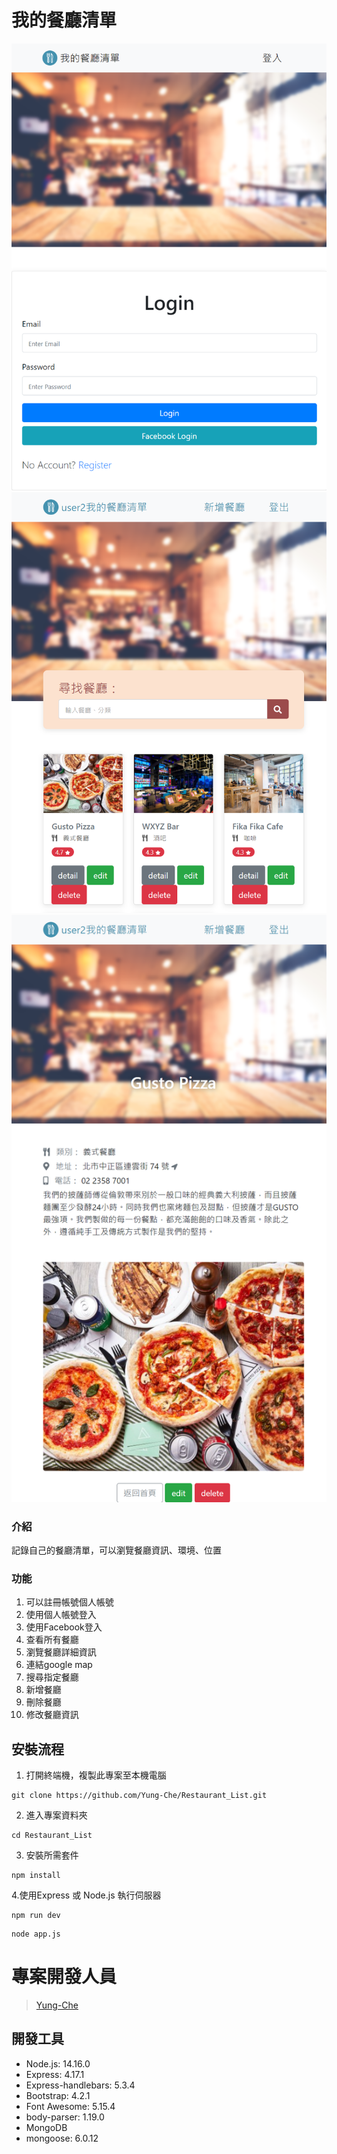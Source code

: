 # 我的餐廳清單
![image](https://github.com/Yung-Che/Restaurant_List/blob/main/public/image/login.png)
![image](https://github.com/Yung-Che/Restaurant_List/blob/main/public/image/show.png)
![image](https://github.com/Yung-Che/Restaurant_List/blob/main/public/image/detail.png)

### 介紹
記錄自己的餐廳清單，可以瀏覽餐廳資訊、環境、位置

### 功能
1. 可以註冊帳號個人帳號
2. 使用個人帳號登入
3. 使用Facebook登入
4. 查看所有餐廳
5. 瀏覽餐廳詳細資訊
6. 連結google map 
7. 搜尋指定餐廳
8. 新增餐廳
9. 刪除餐廳
10. 修改餐廳資訊

## 安裝流程

1. 打開終端機，複製此專案至本機電腦
```
git clone https://github.com/Yung-Che/Restaurant_List.git
```
2. 進入專案資料夾
```
cd Restaurant_List
```
3. 安裝所需套件
```
npm install
```
4.使用Express 或 Node.js 執行伺服器
```
npm run dev
```

```
node app.js
```
# 專案開發人員
>[Yung-Che](https://github.com/Yung-Che)

## 開發工具
- Node.js: 14.16.0
- Express: 4.17.1
- Express-handlebars: 5.3.4
- Bootstrap: 4.2.1
- Font Awesome: 5.15.4
- body-parser: 1.19.0
- MongoDB
- mongoose: 6.0.12

